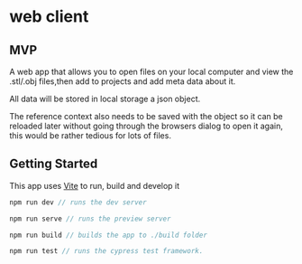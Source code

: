 # web client

## MVP 

A web app that allows you to open files on your local computer and view the .stl/.obj files,then add to projects and add meta data about it.

All data will be stored in local storage a json object.

The reference context also needs to be saved with the object so it can be reloaded later without going through the browsers dialog to open it again, 
this would be rather tedious for lots of files.

## Getting Started


This app uses [Vite](https://vitejs.dev/) to run, build and develop it


```js
npm run dev // runs the dev server

npm run serve // runs the preview server

npm run build // builds the app to ./build folder

npm run test // runs the cypress test framework.

```